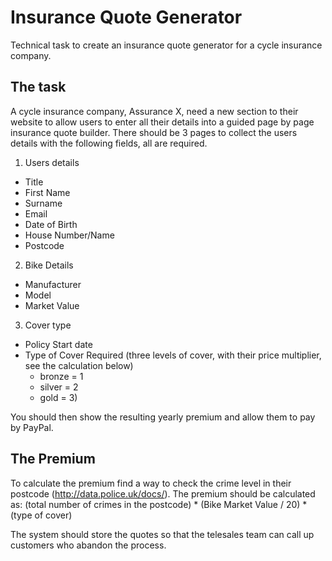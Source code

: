 # Insurance Quote Generator
Technical task to create an insurance quote generator for a cycle insurance company.

## The task
A cycle insurance company, Assurance X, need a new section to their website to allow users to enter all their details into a guided page by page insurance quote builder. There should be 3 pages to collect the users details with the following fields, all are required.

1. Users details
  - Title
  - First Name
  - Surname
  - Email
  - Date of Birth
  - House Number/Name
  - Postcode
2. Bike Details
  - Manufacturer
  - Model
  - Market Value
3. Cover type
  - Policy Start date
  - Type of Cover Required (three levels of cover, with their price multiplier, see the calculation below)
    - bronze = 1
    - silver = 2
    - gold = 3)

You should then show the resulting yearly premium and allow them to pay by PayPal.

## The Premium
To calculate the premium find a way to check the crime level in their postcode (http://data.police.uk/docs/). The premium should be calculated as: (total number of crimes in the postcode) * (Bike Market Value / 20) * (type of cover)

The system should store the quotes so that the telesales team can call up customers who abandon the process.

